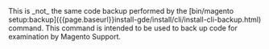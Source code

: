 <div markdown="1">

<div class="bs-callout bs-callout-info" id="info" markdown="1">
This is _not_ the same code backup performed by the [bin/magento setup:backup]({{page.baseurl}}install-gde/install/cli/install-cli-backup.html) command. This command is intended to be used to back up code for examination by Magento Support.
</div>
